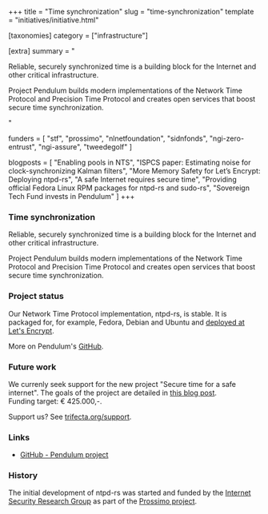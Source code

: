 +++
title = "Time synchronization"
slug = "time-synchronization"
template = "initiatives/initiative.html"

[taxonomies]
category = ["infrastructure"]

[extra]
summary = "<p>Reliable, securely synchronized time is a building block for the Internet and other critical infrastructure.</p><p>Project Pendulum builds modern implementations of the Network Time Protocol and Precision Time Protocol and creates open services that boost secure time synchronization.</p>"

funders = [
    "stf",
    "prossimo",
    "nlnetfoundation",
    "sidnfonds",
    "ngi-zero-entrust",
    "ngi-assure",
    "tweedegolf"
]

blogposts = [
    "Enabling pools in NTS",
    "ISPCS paper: Estimating noise for clock-synchronizing Kalman filters",
    "More Memory Safety for Let’s Encrypt: Deploying ntpd-rs",
    "A safe Internet requires secure time",
    "Providing official Fedora Linux RPM packages for ntpd-rs and sudo-rs",
    "Sovereign Tech Fund invests in Pendulum"
]
+++

### Time synchronization

Reliable, securely synchronized time is a building block for the Internet and other critical
infrastructure.

Project Pendulum builds modern implementations of the Network Time Protocol and Precision Time Protocol and creates open services that boost secure time synchronization.

### Project status

Our Network Time Protocol implementation, ntpd-rs, is stable. It is packaged for, for example, Fedora, Debian and Ubuntu and [deployed at Let's Encrypt](https://letsencrypt.org/2024/06/24/ntpd-rs-deployment).

More on Pendulum's [GitHub](https://github.com/pendulum-project).

### Future work

We currenly seek support for the new project "Secure time for a safe internet". The goals of the project are detailed in [this blog post](https://tweedegolf.nl/en/blog/122/a-safe-internet-requires-secure-time).  
Funding target: € 425.000,-.  

Support us? See [trifecta.org/support](/support).

### Links

- [GitHub - Pendulum project](https://github.com/pendulum-project)

### History

The initial development of ntpd-rs was started and funded by the [Internet Security Research Group](https://www.abetterinternet.org/) as part of the [Prossimo project](https://www.memorysafety.org/).




        